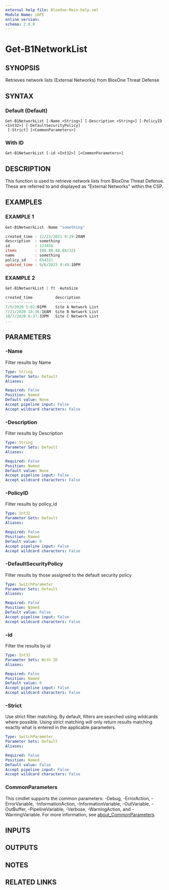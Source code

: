 ```yaml
---
external help file: BloxOne-Main-help.xml
Module Name: ibPS
online version:
schema: 2.0.0
---
```


# Get-B1NetworkList

## SYNOPSIS
Retrieves network lists (External Networks) from BloxOne Threat Defense

## SYNTAX

### Default (Default)
```
Get-B1NetworkList [-Name <String>] [-Description <String>] [-PolicyID <Int32>] [-DefaultSecurityPolicy]
 [-Strict] [<CommonParameters>]
```

### With ID
```
Get-B1NetworkList [-id <Int32>] [<CommonParameters>]
```

## DESCRIPTION
This function is used to retrieve network lists from BloxOne Threat Defense.
These are referred to and displayed as "External Networks" within the CSP.

## EXAMPLES

### EXAMPLE 1
```powershell
Get-B1NetworkList -Name "something"

created_time : 12/23/2021 9:29:20AM
description  : something
id           : 123456
items        : {88.88.88.88/32}
name         : something
policy_id    : 654321
updated_time : 9/6/2023 9:49:10PM
```

### EXAMPLE 2
```powershell
Get-B1NetworkList | ft -AutoSize

created_time          description                                            id items                                                                     name                               policy_id updated_time
------------          -----------                                            -- -----                                                                     ----                               --------- ------------
7/5/2020 5:02:01PM    Site A Network List                                123456 {1.2.3.4/32, 1.0.0.0/29, 134.1.2.3/32…}                                   site-a-network                         12345 1/27/2024 2:23:21PM
7/21/2020 10:36:16AM  Site B Network List                                234567 {9.4.2.6/32}                                                              site-b-network                         23456 10/13/2023 11:26:51AM
10/7/2020 6:37:33PM   Site C Network List                                345678 {123.234.123.234}                                                         site-c-network                         34567 9/6/2023 9:53:51PM
...
```

## PARAMETERS

### -Name
Filter results by Name

```yaml
Type: String
Parameter Sets: Default
Aliases:

Required: False
Position: Named
Default value: None
Accept pipeline input: False
Accept wildcard characters: False
```

### -Description
Filter results by Description

```yaml
Type: String
Parameter Sets: Default
Aliases:

Required: False
Position: Named
Default value: None
Accept pipeline input: False
Accept wildcard characters: False
```

### -PolicyID
Filter results by policy_id

```yaml
Type: Int32
Parameter Sets: Default
Aliases:

Required: False
Position: Named
Default value: 0
Accept pipeline input: False
Accept wildcard characters: False
```

### -DefaultSecurityPolicy
Filter results by those assigned to the default security policy

```yaml
Type: SwitchParameter
Parameter Sets: Default
Aliases:

Required: False
Position: Named
Default value: False
Accept pipeline input: False
Accept wildcard characters: False
```

### -id
Filter the results by id

```yaml
Type: Int32
Parameter Sets: With ID
Aliases:

Required: False
Position: Named
Default value: 0
Accept pipeline input: False
Accept wildcard characters: False
```

### -Strict
Use strict filter matching.
By default, filters are searched using wildcards where possible.
Using strict matching will only return results matching exactly what is entered in the applicable parameters.

```yaml
Type: SwitchParameter
Parameter Sets: Default
Aliases:

Required: False
Position: Named
Default value: False
Accept pipeline input: False
Accept wildcard characters: False
```

### CommonParameters
This cmdlet supports the common parameters: -Debug, -ErrorAction, -ErrorVariable, -InformationAction, -InformationVariable, -OutVariable, -OutBuffer, -PipelineVariable, -Verbose, -WarningAction, and -WarningVariable. For more information, see [about_CommonParameters](http://go.microsoft.com/fwlink/?LinkID=113216).

## INPUTS

## OUTPUTS

## NOTES

## RELATED LINKS
